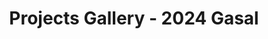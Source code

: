 ---
layout: gallery
course_id: "2024-gasal"
title: "Projects Gallery - 2024 Gasal"
last_updated: "Jan 2, 2024"
permalink: /previous-classes/2024-gasal-gallery
--- 